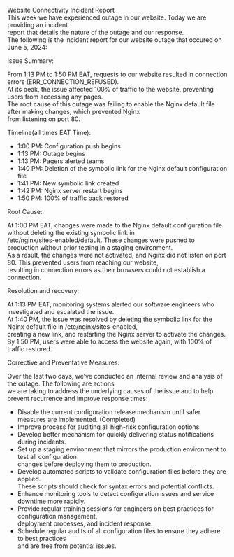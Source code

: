 
Website Connectivity Incident Report  
This week we have experienced outage in our website. Today we are providing an incident  
report that details the nature of the outage and our response.  
The following is the incident report for our website outage that occured on June 5, 2024:  

Issue Summary:  

From 1:13 PM to 1:50 PM EAT, requests to our website resulted in connection errors (ERR_CONNECTION_REFUSED).  
At its peak, the issue affected 100% of traffic to the website, preventing users from accessing any pages.  
The root cause of this outage was failing to enable the Nginx default file after making changes, which prevented Nginx  
from listening on port 80.  

Timeline(all times EAT Time):  
* 1:00 PM: Configuration push begins  
* 1:13 PM: Outage begins  
* 1:13 PM: Pagers alerted teams  
* 1:40 PM: Deletion of the symbolic link for the Nginx default configuration file  
* 1:41 PM: New symbolic link created  
* 1:42 PM: Nginx server restart begins  
* 1:50 PM: 100% of traffic back restored  

Root Cause:  

At 1:00 PM EAT, changes were made to the Nginx default configuration file without deleting the existing symbolic link in  
/etc/nginx/sites-enabled/default. These changes were pushed to production without prior testing in a staging environment.  
As a result, the changes were not activated, and Nginx did not listen on port 80. This prevented users from reaching our website,  
resulting in connection errors as their browsers could not establish a connection.  


Resolution and recovery:  

At 1:13 PM EAT, monitoring systems alerted our software engineers who investigated and escalated the issue.  
At 1:40 PM, the issue was resolved by deleting the symbolic link for the Nginx default file in /etc/nginx/sites-enabled,  
creating a new link, and restarting the Nginx server to activate the changes.  
By 1:50 PM, users were able to access the website again, with 100% of traffic restored.  
 

Corrective and Preventative Measures:  

Over the last two days, we’ve conducted an internal review and analysis of the outage. The following are actions  
we are taking to address the underlying causes of the issue and to help prevent recurrence and improve response times:  
* Disable the current configuration release mechanism until safer measures are implemented. (Completed)    
* Improve process for auditing all high-risk configuration options.  
* Develop better mechanism for quickly delivering status notifications during incidents.  
* Set up a staging environment that mirrors the production environment to test all configuration  
changes before deploying them to production.  
* Develop automated scripts to validate configuration files before they are applied.  
These scripts should check for syntax errors and potential conflicts.  
* Enhance monitoring tools to detect configuration issues and service downtime more rapidly.  
* Provide regular training sessions for engineers on best practices for configuration management,  
deployment processes, and incident response.  
* Schedule regular audits of all configuration files to ensure they adhere to best practices  
and are free from potential issues.  











